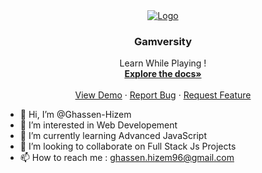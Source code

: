 <div align="center">
  <a href="https://github.com/Ghassen-Hizem/mts_application">
    <img src="./LOGO.PNG" alt="Logo" >
  </a>

<h3 align="center">Gamversity</h3>

  <p align="center">
    Learn While Playing !
    <br />
    <a href="https://github.com/Ghassen-Hizem/mts_application"><strong>Explore the docs»</strong></a>
    <br />
    <br />
    <a href="https://mts-application-uxz5.vercel.app/">View Demo</a>
    ·
    <a href="https://github.com/Ghassen-Hizem/mts_application/issues">Report Bug</a>
    ·
    <a href="https://github.com/Ghassen-Hizem/mts_application/issues">Request Feature</a>
  </p>
</div>

- 👋 Hi, I’m @Ghassen-Hizem
- 👀 I’m interested in Web Developement
- 🌱 I’m currently learning Advanced JavaScript
- 💞️ I’m looking to collaborate on Full Stack Js Projects
- 📫 How to reach me : ghassen.hizem96@gmail.com

<!---
Ghassen-Hizem/Ghassen-Hizem is a ✨ special ✨ repository because its `README.md` (this file) appears on your GitHub profile.
You can click the Preview link to take a look at your changes.
--->
